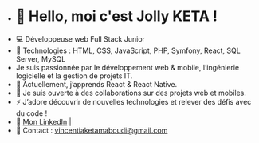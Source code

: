 - # 👋 Hello, moi c'est Jolly KETA !
- 💻 Développeuse web Full Stack Junior
- 📌 Technologies : HTML, CSS, JavaScript, PHP, Symfony, React, SQL Server, MySQL  
-  Je suis passionnée par le développement web & mobile, l’ingénierie logicielle et la gestion de projets IT.  
- 🚀 Actuellement, j’apprends React & React Native.  
- 💞 Je suis ouverte à des collaborations sur des projets web et mobiles.  
- ⚡ J’adore découvrir de nouvelles technologies et relever des défis avec du code !
- 🔗 [Mon LinkedIn](www.linkedin.com/in/jollyketa) |
- 📩 Contact : vincentiaketamaboudi@gmail.com  





<!---
vincie236/vincie236 is a ✨ special ✨ repository because its `README.md` (this file) appears on your GitHub profile.
You can click the Preview link to take a look at your changes.
--->
